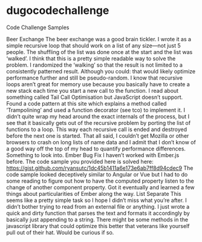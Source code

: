 # dugocodechallenge
Code Challenge Samples

Beer Exchange
The beer exchange was a good brain tickler. I wrote it as a simple recursive loop that should work on a list of any size—not just 5 people. The shuffling of the list was done once at the start and the list was ‘walked’. I think that this is a pretty simple readable way to solve the problem. I randomized the ‘walking’ so that the result is not limited to a consistently patterned result. Although you could: that would likely optimize performance further and still be pseudo-random.
I know that recursive loops aren’t great for memory use because you basically have to create a new stack each time you start a new call to the function. I read about something called Tail Call Optimisation but JavaScript doesn’t support. Found a code pattern at this site which explains a method called ‘Trampolining’ and used a function decorator (see tco) to implement it. I didn’t quite wrap my head around the exact internals of the process, but I see that it basically gets out of the recursive problem by porting the list of functions to a loop. This way each recursive call is ended and destroyed before the next one is started.
That all said, I couldn’t get Mozilla or other browsers to crash on long lists of name data and I admit that I don’t know of a good way off the top of my head to quantify performance differences. Something to look into.
Ember Bug Fix
I haven’t worked with Ember.js before. The code sample you provided here is solved here:
https://gist.github.com/ryansutc/1dc45b1411a6e173e6ab7ff8d94cdec9
The code sample looked deceptively similar to Angular or Vue but I had to do some reading to figure out how to have the computed property listen to the change of another component property. Got it eventually and learned a few things about particularities of Ember along the way.
List Separate
This seems like a pretty simple task so I hope I didn’t miss what you’re after. I didn’t bother trying to read from an external file or anything. I just wrote a quick and dirty function that parses the text and formats it accordingly by basically just appending to a string.
There might be some methods in the javascript library that could optimize this better that veterans like yourself pull out of their hat. Would be curious if so.
